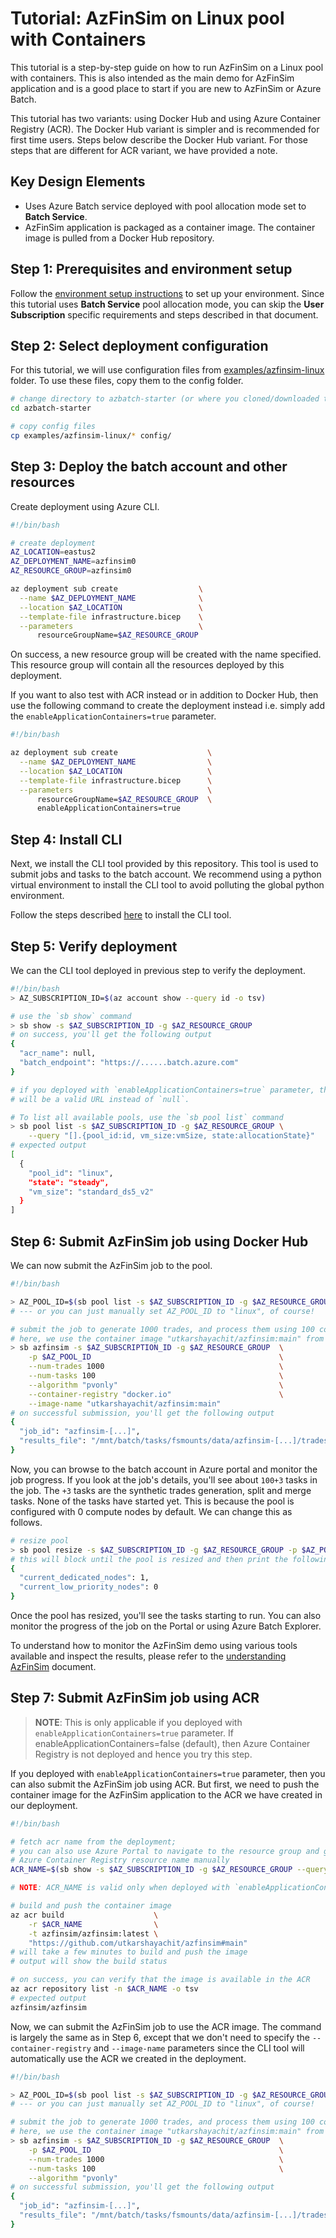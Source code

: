 # Tutorial: AzFinSim on Linux pool with Containers

This tutorial is a step-by-step guide on how to run AzFinSim on a Linux pool with containers.
This is also intended as the main demo for AzFinSim application and is a good place
to start if you are new to AzFinSim or Azure Batch.

This tutorial has two variants: using Docker Hub and using Azure Container Registry (ACR).
The Docker Hub variant is simpler and is recommended for first time users. Steps below describe the Docker Hub variant.
For those steps that are different for ACR variant, we have provided a note.

## Key Design Elements

* Uses Azure Batch service deployed with pool allocation mode set to **Batch Service**.
* AzFinSim application is packaged as a container image. The container image is pulled from a
  Docker Hub repository.

## Step 1: Prerequisites and environment setup

Follow the [environment setup instructions](./environment-setup.md) to set up your environment. Since
this tutorial uses **Batch Service** pool allocation mode, you can skip the **User Subscription** specific
requirements and  steps described in that document.

## Step 2: Select deployment configuration

For this tutorial, we will use configuration files from [examples/azfinsim-linux] folder.
To use these files, copy them to the config folder.

```bash
# change directory to azbatch-starter (or where you cloned/downloaded the repository)
cd azbatch-starter

# copy config files
cp examples/azfinsim-linux/* config/
```

## Step 3: Deploy the batch account and other resources

Create deployment using Azure CLI.

```bash
#!/bin/bash

# create deployment
AZ_LOCATION=eastus2
AZ_DEPLOYMENT_NAME=azfinsim0
AZ_RESOURCE_GROUP=azfinsim0

az deployment sub create                  \
  --name $AZ_DEPLOYMENT_NAME              \
  --location $AZ_LOCATION                 \
  --template-file infrastructure.bicep    \
  --parameters                            \
      resourceGroupName=$AZ_RESOURCE_GROUP
```

On success, a new resource group will be created with the name specified. This resource group will contain all the resources
deployed by this deployment.

If you want to also test with ACR instead or in addition to Docker Hub, then use the following command to create the
deployment instead i.e. simply add the `enableApplicationContainers=true` parameter.

```bash
#!/bin/bash

az deployment sub create                    \
  --name $AZ_DEPLOYMENT_NAME                \
  --location $AZ_LOCATION                   \
  --template-file infrastructure.bicep      \
  --parameters                              \
      resourceGroupName=$AZ_RESOURCE_GROUP  \
      enableApplicationContainers=true
```

## Step 4: Install CLI

Next, we install the CLI tool provided by this repository. This tool is used to submit jobs and tasks to the batch account.
We recommend using a python virtual environment to install the CLI tool to avoid polluting the global python environment.

Follow the steps described [here](../cli.md#installation) to install the CLI tool.

## Step 5: Verify deployment

We can the CLI tool deployed in previous step to verify the deployment.

```bash
#!/bin/bash
> AZ_SUBSCRIPTION_ID=$(az account show --query id -o tsv)

# use the `sb show` command
> sb show -s $AZ_SUBSCRIPTION_ID -g $AZ_RESOURCE_GROUP
# on success, you'll get the following output
{
  "acr_name": null,
  "batch_endpoint": "https://......batch.azure.com"
}

# if you deployed with `enableApplicationContainers=true` parameter, then the `acr_name`
# will be a valid URL instead of `null`.

# To list all available pools, use the `sb pool list` command
> sb pool list -s $AZ_SUBSCRIPTION_ID -g $AZ_RESOURCE_GROUP \
    --query "[].{pool_id:id, vm_size:vmSize, state:allocationState}"
# expected output
[
  {
    "pool_id": "linux",
    "state": "steady",
    "vm_size": "standard_ds5_v2"
  }
]
```

## Step 6: Submit AzFinSim job using Docker Hub

We can now submit the AzFinSim job to the pool.

```bash
#!/bin/bash

> AZ_POOL_ID=$(sb pool list -s $AZ_SUBSCRIPTION_ID -g $AZ_RESOURCE_GROUP --query "[0].id" -o tsv)
# --- or you can just manually set AZ_POOL_ID to "linux", of course!

# submit the job to generate 1000 trades, and process them using 100 concurrent tasks;
# here, we use the container image "utkarshayachit/azfinsim:main" from Docker Hub
> sb azfinsim -s $AZ_SUBSCRIPTION_ID -g $AZ_RESOURCE_GROUP  \
    -p $AZ_POOL_ID                                          \
    --num-trades 1000                                       \
    --num-tasks 100                                         \
    --algorithm "pvonly"                                    \
    --container-registry "docker.io"                        \
    --image-name "utkarshayachit/azfinsim:main"
# on successful submission, you'll get the following output
{
  "job_id": "azfinsim-[...]",
  "results_file": "/mnt/batch/tasks/fsmounts/data/azfinsim-[...]/trades.results.csv"
}
```

Now, you can browse to the batch account in Azure portal and monitor the job progress. If you look at the job's
details, you'll see about `100+3` tasks in the job. The `+3` tasks are the synthetic trades generation, split and
merge tasks. None of the tasks have started yet. This is because the pool is configured with 0 compute nodes by default. We can
change this as follows.

```bash
# resize pool
> sb pool resize -s $AZ_SUBSCRIPTION_ID -g $AZ_RESOURCE_GROUP -p $AZ_POOL_ID --target-dedicated-nodes 1
# this will block until the pool is resized and then print the following:
{
  "current_dedicated_nodes": 1,
  "current_low_priority_nodes": 0
}
```

Once the pool has resized, you'll see the tasks starting to run. You can also monitor the progress of the job on the Portal or using
Azure Batch Explorer.

To understand how to monitor the AzFinSim demo using various tools available and inspect the results, please refer to the
[understanding AzFinSim](../understanding-azfinsim.md) document.

## Step 7: Submit AzFinSim job using ACR

> **NOTE**: This is only applicable if you deployed with `enableApplicationContainers=true` parameter.
> If enableApplicationContainers=false (default), then Azure Container Registry is not deployed
> and hence you try this step.

If you deployed with `enableApplicationContainers=true` parameter, then you can also submit the AzFinSim job using ACR.
But first, we need to push the container image for the AzFinSim application to the ACR we have created in our deployment.

```bash
#!/bin/bash

# fetch acr name from the deployment;
# you can also use Azure Portal to navigate to the resource group and get the 
# Azure Container Registry resource name manually
ACR_NAME=$(sb show -s $AZ_SUBSCRIPTION_ID -g $AZ_RESOURCE_GROUP --query "acr_name")

# NOTE: ACR_NAME is valid only when deployed with `enableApplicationContainers=true` parameter

# build and push the container image
az acr build                    \
    -r $ACR_NAME                \
    -t azfinsim/azfinsim:latest \
    "https://github.com/utkarshayachit/azfinsim#main"
# will take a few minutes to build and push the image
# output will show the build status

# on success, you can verify that the image is available in the ACR
az acr repository list -n $ACR_NAME -o tsv
# expected output
azfinsim/azfinsim
```

Now, we can submit the AzFinSim job to use the ACR image. The command is largely the same as in Step 6, except that we
don't need to specify the `--container-registry` and `--image-name` parameters since the CLI tool will automatically
use the ACR we created in the deployment.

```bash
#!/bin/bash

> AZ_POOL_ID=$(sb pool list -s $AZ_SUBSCRIPTION_ID -g $AZ_RESOURCE_GROUP --query "[0].id" -o tsv)
# --- or you can just manually set AZ_POOL_ID to "linux", of course!

# submit the job to generate 1000 trades, and process them using 100 concurrent tasks;
# here, we use the container image "utkarshayachit/azfinsim:main" from Docker Hub
> sb azfinsim -s $AZ_SUBSCRIPTION_ID -g $AZ_RESOURCE_GROUP  \
    -p $AZ_POOL_ID                                          \
    --num-trades 1000                                       \
    --num-tasks 100                                         \
    --algorithm "pvonly" 
# on successful submission, you'll get the following output
{
  "job_id": "azfinsim-[...]",
  "results_file": "/mnt/batch/tasks/fsmounts/data/azfinsim-[...]/trades.results.csv"
}
```

[examples/azfinsim-linux]: https://github.com/utkarshayachit/azbatch-starter/tree/main/examples/azfinsim-linux
